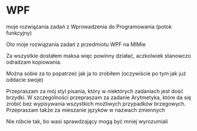 # WPF
moje rozwiązania zadań z Wprowadzenia do Programowania (potok funkcyjny)


Oto moje rozwiązania zadań z przedmiotu WPF na MIMie

Za wszystkie dostałem maksa więc powinny działać,
aczkolwiek stanowczo odradzam kopiowania.

Można sobie za to popatrzeć jak ja to zrobiłem (oczywiście po tym jak już oddacie swoje)





Przepraszam za mój styl pisania, który w niektórych zadaniach jest dość brzydki.
W szczególności przepraszam za zadanie Arytmetyka, które da się zrobić bez wypisywania wszystkich możliwych przypadków brzegowych.
Przepraszam także za mieszanie języków w nazwach zmiennych

Nie róbcie tak, bo wasi sprawdzający mogą być mniej wyrozumiali
